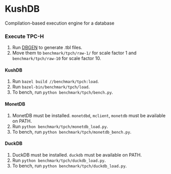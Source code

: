 # KushDB
Compilation-based execution engine for a database

### Execute TPC-H
1. Run [DBGEN](https://github.com/electrum/tpch-dbgen) to generate .tbl files.
2. Move them to `benchmark/tpch/raw-1/` for scale factor 1 and
   `benchmark/tpch/raw-10` for scale factor 10.

#### KushDB
1. Run `bazel build //benchmark/tpch:load`.
2. Run `bazel-bin/benchmark/tpch/load`.
3. To bench, run `python benchmark/tpch/bench.py`.

#### MonetDB
1. MonetDB must be installed. `monetdbd`, `mclient`, `monetdb` must be available on PATH.
2. Run `python benchmark/tpch/monetdb_load.py`.
3. To bench, run `python benchmark/tpch/monetdb_bench.py`.

#### DuckDB
1. DuckDB must be installed. `duckdb` must be available on PATH.
2. Run `python benchmark/tpch/duckdb_load.py`.
3. To bench, run `python benchmark/tpch/duckdb_load.py`.
